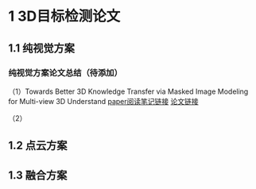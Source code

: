 # 1 3D目标检测论文
## 1.1 纯视觉方案

### 纯视觉方案论文总结（待添加）

（1）Towards Better 3D Knowledge Transfer via Masked Image Modeling for Multi-view 3D Understand 
[paper阅读笔记链接](https://blog.csdn.net/ZhouMachine_learning/article/details/129813148)
[论文链接](./3DDetection/Towards%20Better%203D%20Knowledge%20Transfer%20via%20Masked%20Image%20Modeling%20for.pdf)

（2）

## 1.2 点云方案

## 1.3 融合方案
